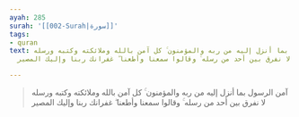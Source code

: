 ```yaml
---
ayah: 285
surah: '[[002-Surah|سورة]]'
tags:
- quran
text: آمن الرسول بما أنزل إليه من ربه والمؤمنون ۚ كل آمن بالله وملائكته وكتبه ورسله
  لا نفرق بين أحد من رسله ۚ وقالوا سمعنا وأطعنا ۖ غفرانك ربنا وإليك المصير

---
```

> آمن الرسول بما أنزل إليه من ربه والمؤمنون ۚ كل آمن بالله وملائكته وكتبه ورسله لا نفرق بين أحد من رسله ۚ وقالوا سمعنا وأطعنا ۖ غفرانك ربنا وإليك المصير
